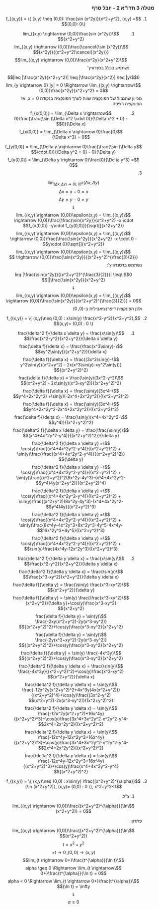 <style>
    html {
        direction: rtl;
    }
    eqn, table, .katex {
        direction: ltr;
    }
</style>

### מטלה 3 חדו"א 2 - יובל סרף
1.
    $$f_{(x,y)} = \{ (x,y) \neq (0,0): \frac{sin (x^2y)}{x^2+y^2}, (x,y) = (0,0): 0\}$$

    1. $$\lim_{(x,y) \rightarrow (0,0)}\frac{sin (x^2y)}{x^2+y^2}$$
    $$\lim_{(x,y) \rightarrow (0,0)}\frac{\cancel{\sin (x^2y)}(x^2y)}{(x^2+y^2)\cancel{(x^2y)}}$$
    $$\lim_{(x,y) \rightarrow (0,0)}\frac{x^2y}{x^2+y^2}$$
    נשתמש בכלל בסנדוויץ'

    $$0\leq |\frac{x^2y}{x^2+y^2}| \leq |\frac{x^2y}{x^2}| \leq |y|$$
    $$\lim_{y \rightarrow 0} |y| = 0 \Rightarrow \lim_{(x,y) \rightarrow (0,0)}\frac{x^2y}{x^2+y^2} = 0$$
    מכיוון שהגבול של הפונקציה שווה לערך הפונקציה בנקודה $x=0$, אז הפונקציה רציפה.

    2. $$f_{x(0,0)} = \lim_{\Delta x \rightarrow 0}\frac{\frac{\sin (\Delta x^2 \cdot 0)}{\Delta x^2 + 0} - 0}{\Delta x}$$
    $$f_{x(0,0)} = \lim_{\Delta x \rightarrow 0}\frac{0}{\Delta x^3} = 0$$

    $$f_{y(0,0)} = \lim_{\Delta y \rightarrow 0}\frac{\frac{\sin (\Delta y \cdot 0)}{\Delta y^2 + 0} - 0}{\Delta y}$$
    $$f_{y(0,0)} = \lim_{\Delta y \rightarrow 0}\frac{0}{\Delta y^3} = 0$$
    3. 


    $$\lim_{(\Delta x,\Delta y) \rightarrow (0,0)}\epsilon(\Delta x,\Delta y)$$
    $$\Delta x = x- 0 = x$$
    $$\Delta y = y- 0 = y$$
    $$\Downarrow$$
    $$\lim_{(x,y) \rightarrow (0,0)}\epsilon(x,y) = \lim_{(x,y) \rightarrow (0,0)}\frac{\frac{\sin{x^2y}}{x^2+y^2} -x \cdot f_{x(0,0)} -y\cdot f_{y(0,0)}}{\sqrt[]{x^2+y^2}}$$
    $$\lim_{(x,y) \rightarrow (0,0)}\epsilon(x,y) = \lim_{(x,y) \rightarrow (0,0)}\frac{\frac{\sin{x^2y}}{x^2+y^2} -x \cdot 0 -y\cdot 0}{\sqrt[]{x^2+y^2}}$$
    $$\lim_{(x,y) \rightarrow (0,0)}\epsilon(x,y) = \lim_{(x,y) \rightarrow (0,0)}\frac{\sin{x^2y}}{(x^2+y^2)^{\frac{3}{2}}} $$
    נשתמש בדסנדוויץ':  

    $$0 \leq |\frac{\sin{x^2y}}{(x^2+y^2)^{\frac{3}{2}}}| \leq |\frac{\sin{x^2y}}{x^2+y^2}|$$
    $$\Downarrow$$
    $$\lim_{(x,y) \rightarrow (0,0)}\epsilon(x,y) = \lim_{(x,y) \rightarrow (0,0)}\frac{\sin{x^2y}}{(x^2+y^2)^{\frac{3}{2}}}  = 0$$
    ולכן הפונקציה דיפרנציאבילית ב-$(0,0)$
2.
    $$f_{(x,y)} = \{ (x,y)\neq (0,0) : x\sin(y) \frac{x^2-y^2}{x^2+y^2}, (x,y)= (0,0) : 0 \}$$
    1. $$\frac{\delta^2 f}{\delta x \delta y} = \frac{x\sin(y) \frac{x^2-y^2}{x^2+y^2}}{\delta x \delta y}$$
    $$\frac{\delta f}{\delta x} = \frac{\frac{x^3\sin(y)-xy^2\sin(y)}{x^2+y^2}}{\delta x}$$
    $$\frac{\delta f}{\delta x} = \frac{(3x^2\sin(y)-y^2\sin(y))(x^2+y^2) - 2x(x^3\sin(y)-xy^2\sin(y))}{(x^2+y^2)^2}$$
    $$\frac{\delta f}{\delta x} = \frac{\sin(y)(3x^2-y^2)(x^2+y^2) - 2x\sin(y)(x^3-xy^2)}{(x^2+y^2)^2}$$
    $$\frac{\delta f}{\delta x} = \frac{\sin(y)(3x^4-y^4+2x^2y^2) +\sin(y)(-2x^4+2x^2y^2)}{(x^2+y^2)^2}$$
    $$\frac{\delta f}{\delta x} = \frac{\sin(y)(3x^4-y^4+2x^2y^2-2x^4+2x^2y^2)}{(x^2+y^2)^2}$$
    $$\frac{\delta f}{\delta x} = \frac{\sin(y)(x^4+4x^2y^2-y^4)}{(x^2+y^2)^2}$$
    $$\frac{\delta^2 f}{\delta x \delta y} = \frac{\frac{\sin(y)(x^4+4x^2y^2-y^4)}{(x^2+y^2)^2}}{\delta y}$$
    $$\frac{\delta^2 f}{\delta x \delta y} = \cos(y)\frac{(x^4+4x^2y^2-y^4)}{(x^2+y^2)^2} + \sin(y)\frac{\frac{(x^4+4x^2y^2-y^4)}{(x^2+y^2)^2}}{\delta y}$$
    $$\frac{\delta^2 f}{\delta x \delta y} = \cos(y)\frac{(x^4+4x^2y^2-y^4)}{(x^2+y^2)^2} + \sin(y)\frac{(x^2+y^2)^2(8x^2y-4y^3)-(x^4+4x^2y^2-y^4)4y(x^2+y^2)}{(x^2+y^2)^4}$$
    $$\frac{\delta^2 f}{\delta x \delta y} = \cos(y)\frac{(x^4+4x^2y^2-y^4)}{(x^2+y^2)^2} + \sin(y)\frac{(x^2+y^2)(8x^2y-4y^3)-(x^4+4x^2y^2-y^4)4y}{(x^2+y^2)^3}$$
    $$\frac{\delta^2 f}{\delta x \delta y} = \cos(y)\frac{(x^4+4x^2y^2-y^4)}{(x^2+y^2)^2} + \sin(y)\frac{8x^4y-4x^2y^3+8x^2y^3-4y^5-4x^4y-16x^2y^3+4y^5}{(x^2+y^2)^3}$$
    $$\frac{\delta^2 f}{\delta x \delta y} = \cos(y)\frac{(x^4+4x^2y^2-y^4)}{(x^2+y^2)^2} + \sin(y)\frac{4x^4y-12x^2y^3}{(x^2+y^2)^3}$$

    2. $$\frac{\delta^2 f}{\delta y \delta x} = \frac{x\sin(y) \frac{x^2-y^2}{x^2+y^2}}{\delta y \delta x}$$
    $$\frac{\delta^2 f}{\delta y \delta x} = \frac{\sin(y) \frac{x^3-xy^2}{x^2+y^2}}{\delta y \delta x}$$
    $$\frac{\delta f}{\delta y} = \frac{\sin(y) \frac{x^3-xy^2}{x^2+y^2}}{\delta y}$$
    $$\frac{\delta f}{\delta y} = \sin(y) \frac{\frac{x^3-xy^2}{x^2+y^2}}{\delta y}+\cos(y)\frac{x^3-xy^2}{x^2+y^2}$$
    $$\frac{\delta f}{\delta y} = \sin(y) \frac{-2xy(x^2+y^2)-2y(x^3-xy^2)}{(x^2+y^2)^2}+\cos(y)\frac{x^3-xy^2}{x^2+y^2}$$
    $$\frac{\delta f}{\delta y} = \sin(y) \frac{-2y(x^3+xy^2)-2y(x^3-xy^2)}{(x^2+y^2)^2}+\cos(y)\frac{x^3-xy^2}{x^2+y^2}$$
    $$\frac{\delta f}{\delta y} = \sin(y) \frac{-4x^3y}{(x^2+y^2)^2}+\cos(y)\frac{x^3-xy^2}{x^2+y^2}$$
    $$\frac{\delta^2 f}{\delta y \delta x} = \frac{\sin(y) \frac{-4x^3y}{(x^2+y^2)^2}+\cos(y)\frac{x^3-xy^2}{x^2+y^2}}{\delta x}$$
    $$\frac{\delta^2 f}{\delta y \delta x} = \sin(y) \frac{-12x^2y(x^2+y^2)^2+4x^3y(4x(x^2+y^2))}{(x^2+y^2)^4}+\cos(y)\frac{(3x^2-y^2)(x^2+y^2)-2x(x^3-xy^2)}{(x^2+y^2)^2}$$
    $$\frac{\delta^2 f}{\delta y \delta x} = \sin(y) \frac{-12x^2y(x^2+y^2)+16x^4y}{(x^2+y^2)^3}+\cos(y)\frac{3x^4+3x^2y^2-x^2y^2-y^4-2x^4+2x^2y^2}{(x^2+y^2)^2}$$
    $$\frac{\delta^2 f}{\delta y \delta x} = \sin(y) \frac{-12x^4y-12x^2y^3+16x^4y}{(x^2+y^2)^3}+\cos(y)\frac{3x^4+3x^2y^2-x^2y^2-y^4-2x^4+2x^2y^2}{(x^2+y^2)^2}$$
    $$\frac{\delta^2 f}{\delta y \delta x} = \sin(y) \frac{-12x^4y-12x^2y^3+16x^4y}{(x^2+y^2)^3}+\cos(y)\frac{x^4+4x^2y^2-y^4}{(x^2+y^2)^2}$$
3.
    $$f_{(x,y)} = \{ (x,y)\neq (0,0) : x\sin(y) \frac{(x^2+y^2)^{\alpha}}{\ln (x^2+y^2)}, (x,y)= (0,0) : 0 \}, x^2+y^2<1$$
    1. צ"ל:  

    $$\lim_{(x,y) \rightarrow (0,0)}\frac{(x^2+y^2)^{\alpha}}{\ln (x^2+y^2)} = 0$$

    פתרון:  

    $$\lim_{(x,y) \rightarrow (0,0)}\frac{(x^2+y^2)^{\alpha}}{\ln (x^2+y^2)}$$
    $$t = x^2+y^2$$
    $$(x,y) \rightarrow (0,0), t\rightarrow 0+$$
    $$\lim_{t \rightarrow 0+}\frac{t^{\alpha}}{\ln t}$$
    $$\alpha \geq 0 \Rightarrow \lim_{t \rightarrow 0+}\frac{t^{\alpha}}{\ln t} = 0$$
    $$\alpha < 0 \Rightarrow \lim_{t \rightarrow 0+}\frac{t^{\alpha}}{\ln t} = \infty$$
    $$\Downarrow$$
    $$\alpha \geq 0$$